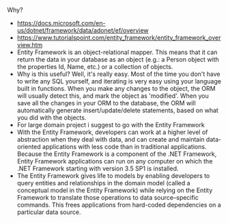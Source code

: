 ﻿Why?
- https://docs.microsoft.com/en-us/dotnet/framework/data/adonet/ef/overview
- https://www.tutorialspoint.com/entity_framework/entity_framework_overview.htm
- Entity Framework is an object-relational mapper. This means that it can return the data in your database as an object (e.g.: a Person object with the properties Id, Name, etc.) 
  or a collection of objects.
- Why is this useful? Well, it's really easy. Most of the time you don't have to write any SQL yourself, and iterating is very easy using your language built in functions. 
  When you make any changes to the object, the ORM will usually detect this, and mark the object as 'modified'. When you save all the changes in your ORM to the database, 
  the ORM will automatically generate insert/update/delete statements, based on what you did with the objects.
- For large domain project i suggest to go with the Entity Framework
- With the Entity Framework, developers can work at a higher level of abstraction when they deal with data, and can create and maintain data-oriented applications 
  with less code than in  traditional applications. Because the Entity Framework is a component of the .NET Framework, Entity Framework applications can run on any 
  computer on which the .NET Framework starting with version 3.5 SP1 is installed.
- The Entity Framework gives life to models by enabling developers to query entities and relationships in the domain model (called a conceptual model in the Entity Framework) 
  while relying on the Entity Framework to translate those operations to data source–specific commands. This frees applications from hard-coded dependencies on a particular 
  data source.